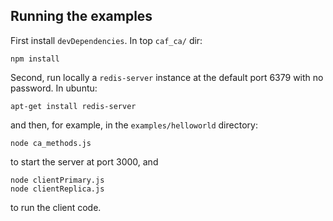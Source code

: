 ## Running the examples

First install `devDependencies`. In top `caf_ca/` dir:

    npm install

Second, run locally a `redis-server` instance at the default port 6379 with no password. In ubuntu:

    apt-get install redis-server

and then, for example,  in the `examples/helloworld` directory:

    node ca_methods.js

to start the server at port 3000, and

    node clientPrimary.js
    node clientReplica.js

to run the client code.
